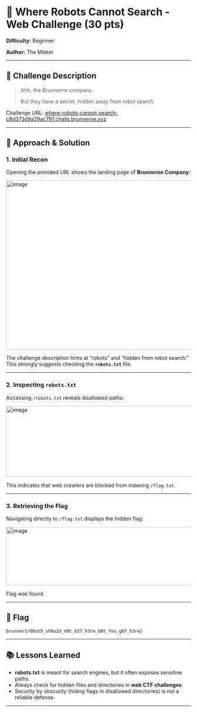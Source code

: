 # 🤖 Where Robots Cannot Search - Web Challenge (30 pts)

**Difficulty:** Beginner

**Author:** The Mikkel

---

## 📌 Challenge Description

> Ahh, the Brunnerne company.
> 
> But they have a secret, hidden away from robot search.

Challenge URL:
[where-robots-cannot-search-c8d373d9a29ac797.challs.brunnerne.xyz](http://where-robots-cannot-search-c8d373d9a29ac797.challs.brunnerne.xyz)

---

## 🔎 Approach & Solution

### 1. Initial Recon

Opening the provided URL shows the landing page of **Brunnerne Company**:

<img width="975" height="462" alt="image" src="https://github.com/user-attachments/assets/6ed72302-777a-40a6-bafb-7cccb321c438" />

The challenge description hints at “robots” and “hidden from robot search.” This strongly suggests checking the **`robots.txt`** file.

---

### 2. Inspecting `robots.txt`

Accessing `/robots.txt` reveals disallowed paths:

<img width="975" height="194" alt="image" src="https://github.com/user-attachments/assets/e8518af0-3e70-49de-ad19-288291821518" />

This indicates that web crawlers are blocked from indexing `/flag.txt`.

---

### 3. Retrieving the Flag

Navigating directly to `/flag.txt` displays the hidden flag:

<img width="975" height="160" alt="image" src="https://github.com/user-attachments/assets/bd38df32-4b03-4578-a250-4094801a52f4" />

Flag was found.

---

## 🏁 Flag

```
brunner{r0bot5_sh0u1d_nOt_637_h3re_b0t_You_g07_h3re}
```

---

## 📚 Lessons Learned

* **robots.txt** is meant for search engines, but it often exposes sensitive paths.
* Always check for hidden files and directories in **web CTF challenges**.
* Security by obscurity (hiding flags in disallowed directories) is not a reliable defense.

---


